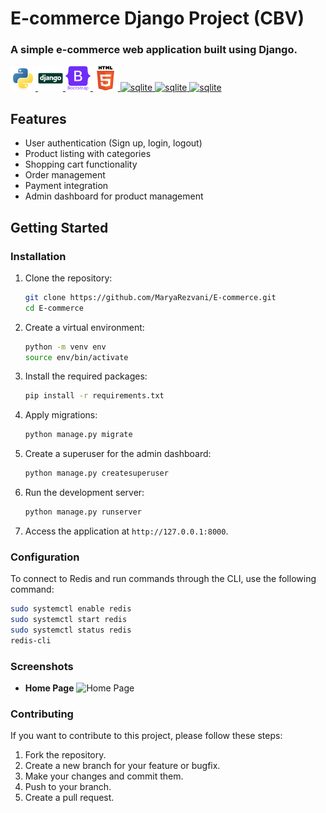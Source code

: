 <h1> E-commerce Django Project (CBV) </h1>

<h3> A simple e-commerce web application built using Django. </h3>
<p>
<a href="https://www.python.org" target="_blank"> <img src="https://raw.githubusercontent.com/devicons/devicon/master/icons/python/python-original.svg" alt="python" width="40" height="40"/> </a>
<a href="https://www.djangoproject.com/" target="_blank"> <img src="https://raw.githubusercontent.com/devicons/devicon/master/icons/django/django-original.svg" alt="django" width="40" height="40"/> </a>
<a href="https://getbootstrap.com" target="_blank"> <img src="https://raw.githubusercontent.com/devicons/devicon/master/icons/bootstrap/bootstrap-plain-wordmark.svg" alt="bootstrap" width="40" height="40"/> </a>
<a href="https://www.w3.org/html/" target="_blank"> <img src="https://raw.githubusercontent.com/devicons/devicon/master/icons/html5/html5-original-wordmark.svg" alt="html5" width="40" height="40"/> </a> <a href="https://developer.mozilla.org/en-US/docs/Web/JavaScript" target="_blank">
</a>
<a href="https://www.sqlite.org/" target="_blank"> <img src="https://www.vectorlogo.zone/logos/sqlite/sqlite-icon.svg" alt="sqlite" width="40" height="40"/> </a>
<a href="https://www.sqlite.org/" target="_blank"> <img src="https://www.vectorlogo.zone/logos/postgresql/postgresql-icon.svg" alt="sqlite" width="40" height="40"/> </a>
<a href="https://www.sqlite.org/" target="_blank"> <img src="https://www.vectorlogo.zone/logos/redis/redis-icon.svg" alt="sqlite" width="40" height="40"/> </a>
</p>

## Features

- User authentication (Sign up, login, logout)
- Product listing with categories
- Shopping cart functionality
- Order management
- Payment integration
- Admin dashboard for product management

## Getting Started

### Installation

1. Clone the repository:
    ```bash
    git clone https://github.com/MaryaRezvani/E-commerce.git
    cd E-commerce
    ```

2. Create a virtual environment:
    ```bash
    python -m venv env
    source env/bin/activate
    ```

3. Install the required packages:
    ```bash
    pip install -r requirements.txt
    ```

4. Apply migrations:
    ```bash
    python manage.py migrate
    ```

5. Create a superuser for the admin dashboard:
    ```bash
    python manage.py createsuperuser
    ```

6. Run the development server:
    ```bash
    python manage.py runserver
    ```

7. Access the application at `http://127.0.0.1:8000`.

### Configuration
To connect to Redis and run commands through the CLI, use the following command:
```bash
sudo systemctl enable redis
sudo systemctl start redis
sudo systemctl status redis
redis-cli
```

### Screenshots

- **Home Page**
  ![Home Page](![image](https://github.com/user-attachments/assets/2c541170-62a2-447e-ae11-d8e61c052a01))
  

### Contributing
If you want to contribute to this project, please follow these steps:

1. Fork the repository.
2. Create a new branch for your feature or bugfix.
3. Make your changes and commit them.
4. Push to your branch.
5. Create a pull request.
